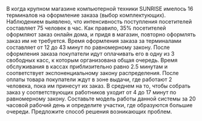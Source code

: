 В когда крупном магазине компьютерной техники SUNRISE имелось 16 терминалов на оформление заказа (выбор комплектующих). Наблюдением выявлено, что интенсивность поступления посетителей составляет 75 человек в час. Как правило, 35% посетителей оформляют заказ онлайн дома, и придя в магазин, повторно оформлять заказ им не требуется. Время оформления заказа за терминалами составляет от 12 до 43 минут по равномерному закону. После оформления заказа покупатели идут оплачивать его в одну из 3 свободных касс, к которым организована общая очередь. Время обслуживания в кассах приблизительно равно 2.5 минутам и соответствует экспоненциальному закону распределения. После оплаты товара покупатели ждут в зоне выдачи, где работают 2 человека, пока им принесут их заказ. В среднем на то, чтобы собрать заказ у соответствующих работников уходит от 4 до 17 минут по равномерному закону. Составьте модель работы данной системы за 20 часовой рабочий день и определите участки, где образуются большие очереди. Предложите способ решения возникающих проблем.